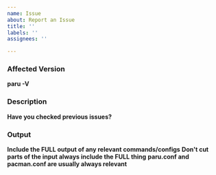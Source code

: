 ```yaml
---
name: Issue
about: Report an Issue
title: ''
labels: ''
assignees: ''

---
```


### Affected Version
**paru -V**

### Description
**Have you checked previous issues?**

### Output
**Include the FULL output of any relevant commands/configs**
**Don't cut parts of the input always include the FULL thing**
**paru.conf and pacman.conf are usually always relevant**

```sh

```
